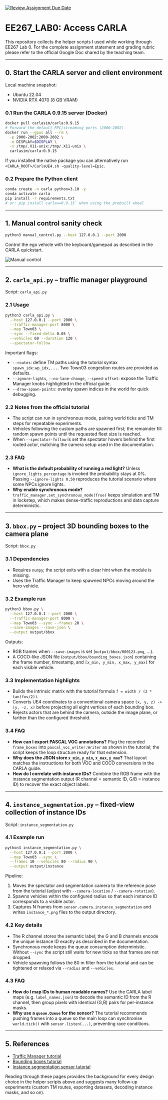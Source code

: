 [![Review Assignment Due Date](https://classroom.github.com/assets/deadline-readme-button-22041afd0340ce965d47ae6ef1cefeee28c7c493a6346c4f15d667ab976d596c.svg)](https://classroom.github.com/a/peCxHnxY)
# EE267_LAB0: Access CARLA

This repository collects the helper scripts I used while working through EE267 Lab 0. For the complete assignment statement and grading rubric please refer to the official Google Doc shared by the teaching team.

---

## 0. Start the CARLA server and client environment
Local machine snapshot:
- Ubuntu 22.04
- NVIDIA RTX 4070 (8 GB VRAM)

### 0.1 Run the CARLA 0.9.15 server (Docker)
```bash
docker pull carlasim/carla:0.9.15
# Forward the default RPC/streaming ports (2000-2002)
docker run --gpus all --rm \
  -p 2000-2002:2000-2002 \
  -e DISPLAY=$DISPLAY \
  -v /tmp/.X11-unix:/tmp/.X11-unix \
  carlasim/carla:0.9.15
```
If you installed the native package you can alternatively run `<CARLA_ROOT>/CarlaUE4.sh -quality-level=Epic`.

### 0.2 Prepare the Python client
```bash
conda create -n carla python=3.10 -y
conda activate carla
pip install -r requirements.txt
# or: pip install carla==0.9.15` when using the prebuilt wheel
```

---

## 1. Manual control sanity check
```bash
python3 manual_control.py --host 127.0.0.1 --port 2000
```
Control the ego vehicle with the keyboard/gamepad as described in the CARLA quickstart.

![Manual control](assets/2.png)

---

## 2. `carla_api.py` – traffic manager playground
Script: `carla_api.py`

### 2.1 Usage
```bash
python3 carla_api.py \
  --host 127.0.0.1 --port 2000 \
  --traffic-manager-port 8000 \
  --map Town03 \
  --sync --fixed-delta 0.05 \
  --vehicles 60 --duration 120 \
  --spectator-follow
```
Important flags:
- `--routes`: define TM paths using the tutorial syntax `spawn_idx:wp_idx,...`. Two Town03 congestion routes are provided as defaults.
- `--ignore-lights`, `--no-lane-change`, `--speed-offset`: expose the Traffic Manager knobs highlighted in the official guide.
- `--draw-spawn-points`: overlay spawn indices in the world for quick debugging.

### 2.2 Notes from the official tutorial
- The script can run in synchronous mode, pairing world ticks and TM steps for repeatable experiments.
- Vehicles following the custom paths are spawned first; the remainder fill random spawn points until the requested fleet size is reached.
- When `--spectator-follow` is set the spectator hovers behind the first routed actor, matching the camera setup used in the documentation.

### 2.3 FAQ
- **What is the default probability of running a red light?** Unless `ignore_lights_percentage` is invoked the probability stays at 0%. Passing `--ignore-lights 0,50` reproduces the tutorial scenario where some NPCs ignore lights.
- **Why enable synchronous mode?** `traffic_manager.set_synchronous_mode(True)` keeps simulation and TM in lockstep, which makes dense-traffic reproductions and data capture deterministic.

---

## 3. `bbox.py` – project 3D bounding boxes to the camera plane
Script: `bbox.py`

### 3.1 Dependencies
- Requires `numpy`; the script exits with a clear hint when the module is missing.
- Uses the Traffic Manager to keep spawned NPCs moving around the hero vehicle.

### 3.2 Example run
```bash
python3 bbox.py \
  --host 127.0.0.1 --port 2000 \
  --traffic-manager-port 8000 \
  --map Town03 --sync --frames 20 \
  --save-images --save-json \
  --output output/bbox
```
Outputs:
- RGB frames when `--save-images` is set (`output/bbox/000123.png`, ...).
- A COCO-like JSON file (`output/bbox/bounding_boxes.json`) containing the frame number, timestamp, and `[x_min, y_min, x_max, y_max]` for each visible vehicle.

### 3.3 Implementation highlights
- Builds the intrinsic matrix with the tutorial formula `f = width / (2 * tan(fov/2))`.
- Converts UE4 coordinates to a conventional camera space `(x, y, z) -> (y, -z, x)` before projecting all eight vertices of each bounding box.
- Rejects actors that are behind the camera, outside the image plane, or farther than the configured threshold.

### 3.4 FAQ
- **How can I export PASCAL VOC annotations?** Plug the recorded `frame_boxes` into `pascal_voc_writer.Writer` as shown in the tutorial; the script keeps the loop structure ready for that extension.
- **Why does the JSON store `x_min`, `y_min`, `x_max`, `y_max`?** That layout matches the instructions for both VOC and COCO conversions in the CARLA guide.
- **How do I correlate with instance IDs?** Combine the RGB frame with the instance segmentation output (R channel = semantic ID, G/B = instance ID) to recover the exact object labels.

---

## 4. `instance_segmentation.py` – fixed-view collection of instance IDs
Script: `instance_segmentation.py`

### 4.1 Example run
```bash
python3 instance_segmentation.py \
  --host 127.0.0.1 --port 2000 \
  --map Town03 --sync \
  --frames 10 --vehicles 80 --radius 90 \
  --output output/instance
```
Pipeline:
1. Moves the spectator and segmentation camera to the reference pose from the tutorial (adjust with `--camera-location` / `--camera-rotation`).
2. Spawns vehicles within the configured radius so that each instance ID corresponds to a visible actor.
3. Captures N frames from `sensor.camera.instance_segmentation` and writes `instance_*.png` files to the output directory.

### 4.2 Key details
- The R channel stores the semantic label; the G and B channels encode the unique instance ID exactly as described in the documentation.
- Synchronous mode keeps the queue consumption deterministic. Without `--sync` the script still waits for new ticks so that frames are not dropped.
- Vehicle spawning follows the 80 m filter from the tutorial and can be tightened or relaxed via `--radius` and `--vehicles`.

### 4.3 FAQ
- **How do I map IDs to human readable names?** Use the CARLA label maps (e.g. `label_names.json`) to decode the semantic ID from the R channel, then group pixels with identical (G,B) pairs for per-instance masks.
- **Why use a `queue.Queue` for the sensor?** The tutorial recommends pushing frames into a queue so the main loop can synchronise `world.tick()` with `sensor.listen(...)`, preventing race conditions.

---

## 5. References
- [Traffic Manager tutorial](https://carla.readthedocs.io/en/docs-preview/tuto_G_traffic_manager/)
- [Bounding boxes tutorial](https://carla.readthedocs.io/en/latest/tuto_G_bounding_boxes/)
- [Instance segmentation sensor tutorial](https://carla.readthedocs.io/en/latest/tuto_G_instance_segmentation_sensor/)

Reading through these pages provides the background for every design choice in the helper scripts above and suggests many follow-up experiments (custom TM routes, exporting datasets, decoding instance masks, and so on).
